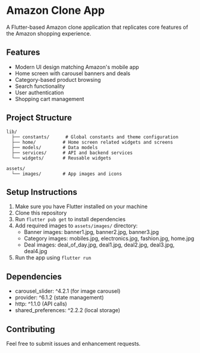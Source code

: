 # Amazon Clone App

A Flutter-based Amazon clone application that replicates core features of the Amazon shopping experience.

## Features

- Modern UI design matching Amazon's mobile app
- Home screen with carousel banners and deals
- Category-based product browsing
- Search functionality
- User authentication
- Shopping cart management

## Project Structure

```
lib/
  ├── constants/      # Global constants and theme configuration
  ├── home/          # Home screen related widgets and screens
  ├── models/        # Data models
  ├── services/      # API and backend services
  └── widgets/       # Reusable widgets

assets/
  └── images/        # App images and icons
```

## Setup Instructions

1. Make sure you have Flutter installed on your machine
2. Clone this repository
3. Run `flutter pub get` to install dependencies
4. Add required images to `assets/images/` directory:
   - Banner images: banner1.jpg, banner2.jpg, banner3.jpg
   - Category images: mobiles.jpg, electronics.jpg, fashion.jpg, home.jpg
   - Deal images: deal_of_day.jpg, deal1.jpg, deal2.jpg, deal3.jpg, deal4.jpg
5. Run the app using `flutter run`

## Dependencies

- carousel_slider: ^4.2.1 (for image carousel)
- provider: ^6.1.2 (state management)
- http: ^1.1.0 (API calls)
- shared_preferences: ^2.2.2 (local storage)

## Contributing

Feel free to submit issues and enhancement requests.
